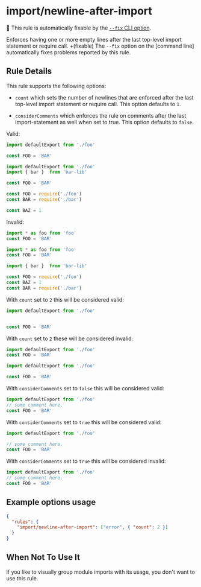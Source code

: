 # import/newline-after-import

🔧 This rule is automatically fixable by the [`--fix` CLI option](https://eslint.org/docs/latest/user-guide/command-line-interface#--fix).

<!-- end auto-generated rule header -->

Enforces having one or more empty lines after the last top-level import statement or require call.
+(fixable) The `--fix` option on the [command line] automatically fixes problems reported by this rule.

## Rule Details

This rule supports the following options: 
- `count` which sets the number of newlines that are enforced after the last top-level import statement or require call. This option defaults to `1`.

- `considerComments` which enforces the rule on comments after the last import-statement as well when set to true. This option defaults to `false`.

Valid:

```js
import defaultExport from './foo'

const FOO = 'BAR'
```

```js
import defaultExport from './foo'
import { bar }  from 'bar-lib'

const FOO = 'BAR'
```

```js
const FOO = require('./foo')
const BAR = require('./bar')

const BAZ = 1
```

Invalid:

```js
import * as foo from 'foo'
const FOO = 'BAR'
```

```js
import * as foo from 'foo'
const FOO = 'BAR'

import { bar }  from 'bar-lib'
```

```js
const FOO = require('./foo')
const BAZ = 1
const BAR = require('./bar')
```

With `count` set to `2` this will be considered valid:

```js
import defaultExport from './foo'


const FOO = 'BAR'
```

With `count` set to `2` these will be considered invalid:

```js
import defaultExport from './foo'
const FOO = 'BAR'
```

```js
import defaultExport from './foo'

const FOO = 'BAR'
```

With `considerComments` set to `false` this will be considered valid:

```js
import defaultExport from './foo'
// some comment here.
const FOO = 'BAR'
```

With `considerComments` set to `true` this will be considered valid:

```js
import defaultExport from './foo'

// some comment here.
const FOO = 'BAR'
```

With `considerComments` set to `true` this will be considered invalid:

```js
import defaultExport from './foo'
// some comment here.
const FOO = 'BAR'
```

## Example options usage
```json
{
  "rules": {
    "import/newline-after-import": ["error", { "count": 2 }]
  }
}
```


## When Not To Use It

If you like to visually group module imports with its usage, you don't want to use this rule.
